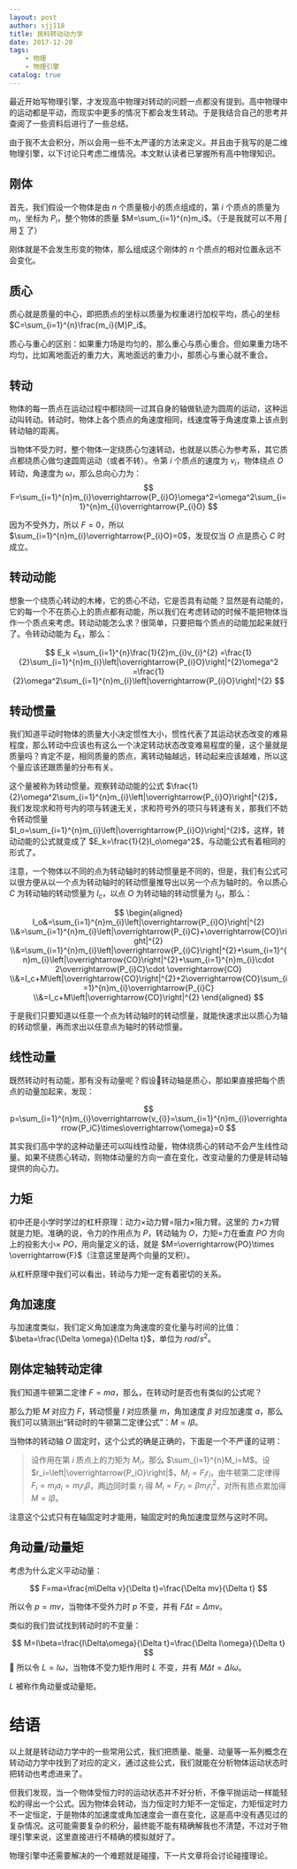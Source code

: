 ```yaml
---
layout: post
author: sjj118
title: 民科转动动力学
date: 2017-12-20
tags:
    - 物理
    - 物理引擎
catalog: true
---
```


最近开始写物理引擎，才发现高中物理对转动的问题一点都没有提到。高中物理中的运动都是平动，而现实中更多的情况下都会发生转动。于是我结合自己的思考并查阅了一些资料后进行了一些总结。

由于我不太会积分，所以会用一些不太严谨的方法来定义。并且由于我写的是二维物理引擎，以下讨论只考虑二维情况。本文默认读者已掌握所有高中物理知识。

## 刚体

首先，我们假设一个物体是由 $n$ 个质量极小的质点组成的，第 $i$ 个质点的质量为 $m_i$，坐标为 $P_i$，整个物体的质量 $M=\sum_{i=1}^{n}m_i$。（于是我就可以不用 $\int$ 用 $\sum$ 了）

刚体就是不会发生形变的物体，那么组成这个刚体的 $n$ 个质点的相对位置永远不会变化。

## 质心

质心就是质量的中心，即把质点的坐标以质量为权重进行加权平均，质心的坐标 $C=\sum_{i=1}^{n}\frac{m_i}{M}P_i$。

质心与重心的区别：如果重力场是均匀的，那么重心与质心重合。但如果重力场不均匀，比如离地面近的重力大，离地面远的重力小，那质心与重心就不重合。

## 转动

物体的每一质点在运动过程中都绕同一过其自身的轴做轨迹为圆周的运动，这种运动叫转动。转动时，物体上各个质点的角速度相同，线速度等于角速度乘上该点到转动轴的距离。

当物体不受力时，整个物体一定绕质心匀速转动，也就是以质心为参考系，其它质点都绕质心做匀速圆周运动（或者不转）。令第 $i$ 个质点的速度为 $v_i$，物体绕点 $O$ 转动，角速度为 $\omega$，那么总向心力为：
$$
F=\sum_{i=1}^{n}m_{i}\overrightarrow{P_{i}O}\omega^2=\omega^2\sum_{i=1}^{n}m_{i}\overrightarrow{P_{i}O}
$$

因为不受外力，所以 $F=0$，所以 $\sum_{i=1}^{n}m_{i}\overrightarrow{P_{i}O}=0$，发现仅当 $O$ 点是质心 $C$ 时成立。

## 转动动能

想象一个绕质心转动的木棒，它的质心不动，它是否具有动能？显然是有动能的，它的每一个不在质心上的质点都有动能，所以我们在考虑转动的时候不能把物体当作一个质点来考虑。转动动能怎么求？很简单，只要把每个质点的动能加起来就行了。令转动动能为 $E_k$，那么：

$$
E_k
=\sum_{i=1}^{n}\frac{1}{2}m_{i}v_{i}^{2}
=\frac{1}{2}\sum_{i=1}^{n}m_{i}\left|\overrightarrow{P_{i}O}\right|^{2}\omega^2
=\frac{1}{2}\omega^2\sum_{i=1}^{n}m_{i}\left|\overrightarrow{P_{i}O}\right|^{2}
$$

## 转动惯量

我们知道平动时物体的质量大小决定惯性大小，惯性代表了其运动状态改变的难易程度，那么转动中应该也有这么一个决定转动状态改变难易程度的量，这个量就是质量吗？肯定不是，相同质量的质点，离转动轴越远，转动起来应该越难，所以这个量应该还跟质量的分布有关。

这个量被称为转动惯量。观察转动动能的公式 $\frac{1}{2}\omega^2\sum_{i=1}^{n}m_{i}\left|\overrightarrow{P_{i}O}\right|^{2}$，我们发现求和符号内的项与转速无关，求和符号外的项只与转速有关，那我们不妨令转动惯量 $I_o=\sum_{i=1}^{n}m_{i}\left|\overrightarrow{P_{i}O}\right|^{2}$，这样，转动动能的公式就变成了 $E_k=\frac{1}{2}I_o\omega^2$，与动能公式有着相同的形式了。

注意，一个物体以不同的点为转动轴时的转动惯量是不同的，但是，我们有公式可以很方便从以一个点为转动轴时的转动惯量推导出以另一个点为轴时的。令以质心 $C$ 为转动轴的转动惯量为 $I_c$，以点 $O$ 为转动轴的转动惯量为 $I_o$，那么：

$$
\begin{aligned}
I_o&=\sum_{i=1}^{n}m_{i}\left|\overrightarrow{P_{i}O}\right|^{2}
\\&=\sum_{i=1}^{n}m_{i}\left|\overrightarrow{P_{i}C}+\overrightarrow{CO}\right|^{2}
\\&=\sum_{i=1}^{n}m_{i}\left|\overrightarrow{P_{i}C}\right|^{2}+\sum_{i=1}^{n}m_{i}\left|\overrightarrow{CO}\right|^{2}+\sum_{i=1}^{n}m_{i}\cdot 2\overrightarrow{P_{i}C}\cdot \overrightarrow{CO}
\\&=I_c+M\left|\overrightarrow{CO}\right|^{2}+2\overrightarrow{CO}\sum_{i=1}^{n}m_{i}\overrightarrow{P_{i}C}
\\&=I_c+M\left|\overrightarrow{CO}\right|^{2}
\end{aligned}
$$

于是我们只要知道以任意一个点为转动轴时的转动惯量，就能快速求出以质心为轴的转动惯量，再而求出以任意点为轴时的转动惯量。


## 线性动量

既然转动时有动能，那有没有动量呢？假设转动轴是质心，那如果直接把每个质点的动量加起来，发现：

$$
p=\sum_{i=1}^{n}m_{i}\overrightarrow{v_{i}}=\sum_{i=1}^{n}m_{i}\overrightarrow{P_iC}\times\overrightarrow{\omega}=0
$$

其实我们高中学的这种动量还可以叫线性动量，物体绕质心的转动不会产生线性动量。如果不绕质心转动，则物体动量的方向一直在变化，改变动量的力便是转动轴提供的向心力。

## 力矩

初中还是小学时学过的杠杆原理：动力×动力臂=阻力×阻力臂。这里的 力×力臂 就是力矩。准确的说，令力的作用点为 $P$，转动轴为 $O$，力矩=力在垂直 $PO$ 方向上的投影大小$\times$ $PO$，用向量定义的话，就是 $M=\overrightarrow{PO}\times \overrightarrow{F}$（注意这里是两个向量的叉积）。

从杠杆原理中我们可以看出，转动与力矩一定有着密切的关系。

## 角加速度

与加速度类似，我们定义角加速度为角速度的变化量与时间的比值：$\beta=\frac{\Delta \omega}{\Delta t}$，单位为 $rad/s^2$。

## 刚体定轴转动定律

我们知道牛顿第二定律 $F=ma$，那么，在转动时是否也有类似的公式呢？

那么力矩 $M$ 对应力 $F$，转动惯量 $I$ 对应质量 $m$，角加速度 $\beta$ 对应加速度 $a$，那么我们可以猜测出“转动时的牛顿第二定律公式”：$M=I\beta$。

当物体的转动轴 $O$ 固定时，这个公式的确是正确的，下面是一个不严谨的证明：

> 设作用在第 $i$ 质点上的力矩为 $M_i$，那么 $\sum_{i=1}^{n}M_i=M$。设 $r_i=\left|\overrightarrow{P_iO}\right|$，$M_i=F_ir_i$，由牛顿第二定律得 $F_i=m_ia_i=m_ir_i\beta$，两边同时乘 $r_i$ 得 $M_i=F_ir_i=\beta m_ir_i^2$，对所有质点累加得 $M=I\beta$。

注意这个公式只有在轴固定时才能用，轴固定时的角加速度显然与这时不同。

## 角动量/动量矩

考虑为什么定义平动动量：

$$
F=ma=\frac{m\Delta v}{\Delta t}=\frac{\Delta mv}{\Delta t}
$$

所以令 $p=mv$，当物体不受外力时 $p$ 不变，并有 $F\Delta t=\Delta mv$。

类似的我们尝试找到转动时的不变量：

$$
M=I\beta=\frac{I\Delta\omega}{\Delta t}=\frac{\Delta I\omega}{\Delta t}
$$

所以令 $L=I\omega$，当物体不受力矩作用时 $L$ 不变，并有 $M\Delta t=\Delta I\omega$。

$L$ 被称作角动量或动量矩。

# 结语

以上就是转动动力学中的一些常用公式，我们把质量、能量、动量等一系列概念在转动动力学中找到了对应的定义，通过这些公式，我们就能在分析物体运动状态时把转动也考虑进来了。

但我们发现，当一个物体受恒力时的运动状态并不好分析，不像平抛运动一样能轻松的得出一个公式。因为物体会转动，当力恒定时力矩不一定恒定，力矩恒定时力不一定恒定，于是物体的加速度或角加速度会一直在变化，这是高中没有遇见过的复杂情况。这可能需要复杂的积分，最终能不能有精确解我也不清楚，不过对于物理引擎来说，这里直接进行不精确的模拟就好了。

物理引擎中还需要解决的一个难题就是碰撞，下一片文章将会讨论碰撞理论。